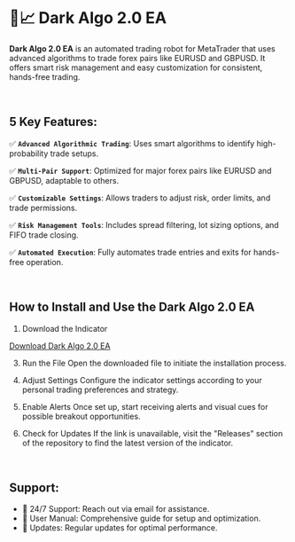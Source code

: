 # 🚀📈 Dark Algo 2.0 EA


<b>Dark Algo 2.0 EA</b> is an automated trading robot for MetaTrader that uses advanced algorithms to trade forex pairs like EURUSD and GBPUSD. It offers smart risk management and easy customization for consistent, hands-free trading.

<br>

## 5 Key Features:

✅ <b>`Advanced Algorithmic Trading`</b>: Uses smart algorithms to identify high-probability trade setups.

✅ <b>`Multi-Pair Support`</b>: Optimized for major forex pairs like EURUSD and GBPUSD, adaptable to others.

✅ <b>`Customizable Settings`</b>: Allows traders to adjust risk, order limits, and trade permissions.

✅ <b>`Risk Management Tools`</b>: Includes spread filtering, lot sizing options, and FIFO trade closing.

✅ <b>`Automated Execution`</b>: Fully automates trade entries and exits for hands-free operation.


<br>

## How to Install and Use the Dark Algo 2.0 EA

1. Download the Indicator
   
<a href="https://forextoolstore.com/product/dark-algo/">Download Dark Algo 2.0 EA</a>

3. Run the File
Open the downloaded file to initiate the installation process.

4. Adjust Settings
Configure the indicator settings according to your personal trading preferences and strategy.

5. Enable Alerts
Once set up, start receiving alerts and visual cues for possible breakout opportunities.

6. Check for Updates
If the link is unavailable, visit the "Releases" section of the repository to find the latest version of the indicator.

<br>

## Support:

- 🤝 24/7 Support: Reach out via email for assistance.
- 🤝 User Manual: Comprehensive guide for setup and optimization.
- 🤝 Updates: Regular updates for optimal performance.
